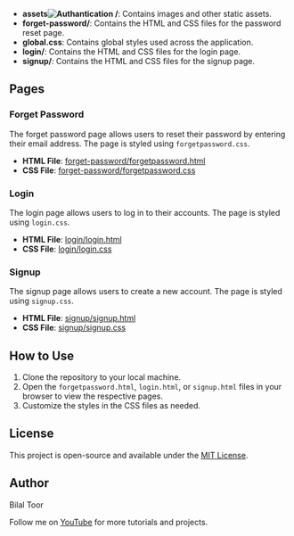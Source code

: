
- **assets![Authantication](https://github.com/user-attachments/assets/46cb0a59-923f-4f50-8121-5bf8bb5fc155)
/**: Contains images and other static assets.
- **forget-password/**: Contains the HTML and CSS files for the password reset page.
- **global.css**: Contains global styles used across the application.
- **login/**: Contains the HTML and CSS files for the login page.
- **signup/**: Contains the HTML and CSS files for the signup page.

## Pages

### Forget Password

The forget password page allows users to reset their password by entering their email address. The page is styled using `forgetpassword.css`.

- **HTML File**: [forget-password/forgetpassword.html](forget-password/forgetpassword.html)
- **CSS File**: [forget-password/forgetpassword.css](forget-password/forgetpassword.css)

### Login

The login page allows users to log in to their accounts. The page is styled using `login.css`.

- **HTML File**: [login/login.html](login/login.html)
- **CSS File**: [login/login.css](login/login.css)

### Signup

The signup page allows users to create a new account. The page is styled using `signup.css`.

- **HTML File**: [signup/signup.html](signup/signup.html)
- **CSS File**: [signup/signup.css](signup/signup.css)

## How to Use

1. Clone the repository to your local machine.
2. Open the `forgetpassword.html`, `login.html`, or `signup.html` files in your browser to view the respective pages.
3. Customize the styles in the CSS files as needed.

## License

This project is open-source and available under the [MIT License](LICENSE).

## Author

Bilal Toor

Follow me on [YouTube](https://www.youtube.com/channel/UC39A5V_VlRamSXlORxL-prg) for more tutorials and projects.
